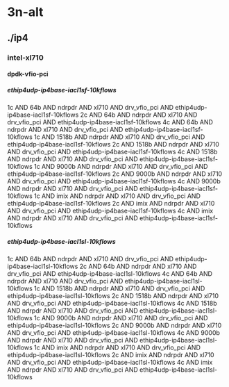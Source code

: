 # 3n-alt
## ./ip4
### intel-xl710
#### dpdk-vfio-pci
##### ethip4udp-ip4base-iacl1sf-10kflows
1c AND 64b AND ndrpdr AND xl710 AND drv_vfio_pci AND ethip4udp-ip4base-iacl1sf-10kflows
2c AND 64b AND ndrpdr AND xl710 AND drv_vfio_pci AND ethip4udp-ip4base-iacl1sf-10kflows
4c AND 64b AND ndrpdr AND xl710 AND drv_vfio_pci AND ethip4udp-ip4base-iacl1sf-10kflows
1c AND 1518b AND ndrpdr AND xl710 AND drv_vfio_pci AND ethip4udp-ip4base-iacl1sf-10kflows
2c AND 1518b AND ndrpdr AND xl710 AND drv_vfio_pci AND ethip4udp-ip4base-iacl1sf-10kflows
4c AND 1518b AND ndrpdr AND xl710 AND drv_vfio_pci AND ethip4udp-ip4base-iacl1sf-10kflows
1c AND 9000b AND ndrpdr AND xl710 AND drv_vfio_pci AND ethip4udp-ip4base-iacl1sf-10kflows
2c AND 9000b AND ndrpdr AND xl710 AND drv_vfio_pci AND ethip4udp-ip4base-iacl1sf-10kflows
4c AND 9000b AND ndrpdr AND xl710 AND drv_vfio_pci AND ethip4udp-ip4base-iacl1sf-10kflows
1c AND imix AND ndrpdr AND xl710 AND drv_vfio_pci AND ethip4udp-ip4base-iacl1sf-10kflows
2c AND imix AND ndrpdr AND xl710 AND drv_vfio_pci AND ethip4udp-ip4base-iacl1sf-10kflows
4c AND imix AND ndrpdr AND xl710 AND drv_vfio_pci AND ethip4udp-ip4base-iacl1sf-10kflows
##### ethip4udp-ip4base-iacl1sl-10kflows
1c AND 64b AND ndrpdr AND xl710 AND drv_vfio_pci AND ethip4udp-ip4base-iacl1sl-10kflows
2c AND 64b AND ndrpdr AND xl710 AND drv_vfio_pci AND ethip4udp-ip4base-iacl1sl-10kflows
4c AND 64b AND ndrpdr AND xl710 AND drv_vfio_pci AND ethip4udp-ip4base-iacl1sl-10kflows
1c AND 1518b AND ndrpdr AND xl710 AND drv_vfio_pci AND ethip4udp-ip4base-iacl1sl-10kflows
2c AND 1518b AND ndrpdr AND xl710 AND drv_vfio_pci AND ethip4udp-ip4base-iacl1sl-10kflows
4c AND 1518b AND ndrpdr AND xl710 AND drv_vfio_pci AND ethip4udp-ip4base-iacl1sl-10kflows
1c AND 9000b AND ndrpdr AND xl710 AND drv_vfio_pci AND ethip4udp-ip4base-iacl1sl-10kflows
2c AND 9000b AND ndrpdr AND xl710 AND drv_vfio_pci AND ethip4udp-ip4base-iacl1sl-10kflows
4c AND 9000b AND ndrpdr AND xl710 AND drv_vfio_pci AND ethip4udp-ip4base-iacl1sl-10kflows
1c AND imix AND ndrpdr AND xl710 AND drv_vfio_pci AND ethip4udp-ip4base-iacl1sl-10kflows
2c AND imix AND ndrpdr AND xl710 AND drv_vfio_pci AND ethip4udp-ip4base-iacl1sl-10kflows
4c AND imix AND ndrpdr AND xl710 AND drv_vfio_pci AND ethip4udp-ip4base-iacl1sl-10kflows